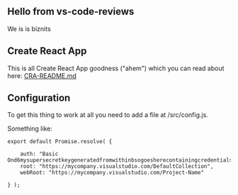 ## Hello from vs-code-reviews
We is is biznits

## Create React App
This is all Create React App goodness ("ahem") which you can read about here: [CRA-README.md](CRA-README.md)

## Configuration
To get this thing to work at all you need to add a file at /src/config.js.

Something like:

```
export default Promise.resolve( {

    auth: "Basic Ond6mysupersecretkeygeneratedfromwithinbsogoesherecontainingcredentialsgivingaccessxbmE=",
    root: "https://mycompany.visualstudio.com/DefaultCollection",
    webRoot: "https://mycompany.visualstudio.com/Project-Name"

} );
```
